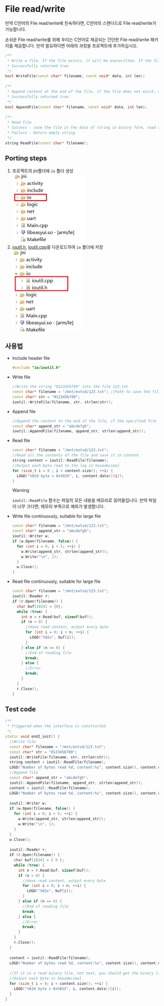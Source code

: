 # File read/write
 만약 C언어의 File read/write에 친숙하다면, C언어의 스탠다드로 File read/write가 가능합니다.

 손쉬운 File read/write를 위해 우리는 C언어로 제공되는 간단한 File read/write 패키지를 제공합니다. 만약 필요하다면 아래의 과정을 프로젝트에 추가하십시오.


```c++
/**
 * Write a file. If the file exists, it will be overwritten. If the file does not exist, create a new file and write the content
 * Successfully returned true
 */
bool WriteFile(const char* filename, const void* data, int len);

/**
 * Append content at the end of the file, if the file does not exist, create a new file first, and then write the content
 * Successfully returned true
 */
bool AppendFile(const char* filename, const void* data, int len);

/**
 * Read file
 * Success - save the file in the data of string in binary form, read the binary content with string.data()
 * Failure - Return empty string
 */
string ReadFile(const char* filename);
```

## Porting steps 
1. 프로젝트의 jni폴더에 `io` 폴더 생성   
    ![](assets/create_io_folder.png)
2. [ioutil.h](https://developer.flywizos.com/src/io/ioutil.h), [ioutil.cpp](https://developer.flywizos.com/src/io/ioutil.cpp)를 다운로드하여 `io` 폴더에 저장   
    ![](assets/ioutil.png)  


## 사용법
* Include header file
  ```c++
  #include "io/ioutil.h"
  ```
* Write file
  ```c++
  //Write the string "0123456789" into the file 123.txt
  const char* filename = "/mnt/extsd/123.txt"; //Path to save the file
  const char* str = "0123456789";
  ioutil::WriteFile(filename, str, strlen(str));
  ```

* Append file
  ```c++
  //Append the content to the end of the file, if the specified file does not exist, create a new file.
  const char* append_str = "abcdefgh";
  ioutil::AppendFile(filename, append_str, strlen(append_str));
  ```
  
* Read file
  ```c++
  const char* filename = "/mnt/extsd/123.txt";
  //Read all the contents of the file and save it in content
  string content = ioutil::ReadFile(filename);
  //Output each byte read to the log in hexadecimal
  for (size_t i = 0 ; i < content.size(); ++i) {
    LOGD("%02d byte = 0x%02X", i, content.data()[i]);
  }
  ```
  > [!Warning]
  > `ioutil::ReadFile` 함수는 파일의 모든 내용을 메모리로 읽어들입니다. 만약 파일이 너무 크다면, 메모리 부족으로 예외가 발생합니다.


* Write file continuously, suitable for large file
  ```c++
  const char* filename = "/mnt/extsd/123.txt";
  const char* append_str = "abcdefgh";
  ioutil::Writer w;
  if (w.Open(filename, false)) {
    for (int i = 0; i < 5; ++i) {
      w.Write(append_str, strlen(append_str));
      w.Write("\n", 1);
    }
    w.Close();
  }
  ```

* Read file continuously, suitable for large file
  ```c++
  const char* filename = "/mnt/extsd/123.txt";
  ioutil::Reader r;
  if (r.Open(filename)) {
    char buf[1024] = {0};
    while (true) {
      int n = r.Read(buf, sizeof(buf));
      if (n > 0) {
        //Have read content, output every byte
        for (int i = 0; i < n; ++i) {
          LOGD("%02x", buf[i]);
        }
      } else if (n == 0) {
        //End of reading file
        break;
      } else {
        //Error
        break;
      }
    }
    r.Close();
  }
  ```



## Test code  
```c++
/**
 * Triggered when the interface is constructed
 */
static void onUI_init() {
  //Write file
  const char* filename = "/mnt/extsd/123.txt";
  const char* str = "0123456789";
  ioutil::WriteFile(filename, str, strlen(str));
  string content = ioutil::ReadFile(filename);
  LOGD("Number of bytes read %d, content:%s", content.size(), content.c_str());
  //Append file
  const char* append_str = "abcdefgh";
  ioutil::AppendFile(filename, append_str, strlen(append_str));
  content = ioutil::ReadFile(filename);
  LOGD("Number of bytes read %d, content:%s", content.size(), content.c_str());

  ioutil::Writer w;
  if (w.Open(filename, false)) {
    for (int i = 0; i < 5; ++i) {
      w.Write(append_str, strlen(append_str));
      w.Write("\n", 1);
    }
  }
  w.Close();

  ioutil::Reader r;
  if (r.Open(filename)) {
    char buf[1024] = { 0 };
    while (true) {
      int n = r.Read(buf, sizeof(buf));
      if (n > 0) {
        //Have read content, output every byte
        for (int i = 0; i < n; ++i) {
          LOGD("%02x", buf[i]);
        }
      } else if (n == 0) {
        //End of reading file
        break;
      } else {
        //Error
        break;
      }
    }
    r.Close();
  }

  content = ioutil::ReadFile(filename);
  LOGD("Number of bytes read %d, content:%s", content.size(), content.c_str());

  //If it is a read binary file, not text, you should get the binary like this
  //Output each byte in hexadecimal
  for (size_t i = 0; i < content.size(); ++i) {
    LOGD("%02d byte = 0x%02X", i, content.data()[i]);
  }
}
```